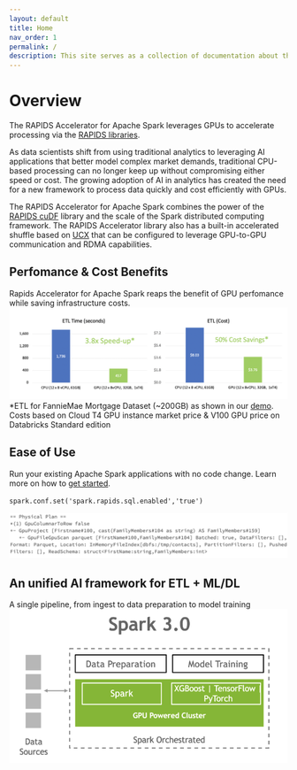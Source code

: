 ```yaml
---
layout: default
title: Home
nav_order: 1
permalink: /
description: This site serves as a collection of documentation about the RAPIDS accelerator for Apache Spark
---
```

# Overview
The RAPIDS Accelerator for Apache Spark leverages GPUs to accelerate processing via the
[RAPIDS libraries](http://rapids.ai).

As data scientists shift from using traditional analytics to leveraging AI applications that better model complex market demands, traditional CPU-based processing can no longer keep up without compromising either speed or cost. The growing adoption of AI in analytics has created the need for a new framework to process data quickly and cost efficiently with GPUs.

The RAPIDS Accelerator for Apache Spark combines the power of the <a href="https://github.com/rapidsai/cudf/">RAPIDS cuDF</a> library and the scale of the Spark distributed computing framework.  The RAPIDS Accelerator library also has a built-in accelerated shuffle based on <a href="https://github.com/openucx/ucx/">UCX</a> that can be configured to leverage GPU-to-GPU communication and RDMA capabilities. 

## Perfomance & Cost Benefits
Rapids Accelerator for Apache Spark reaps the benefit of GPU perfomance while saving infrastructure costs.
![Perf-cost](/docs/img/perf-cost.png)
*ETL for FannieMae Mortgage Dataset (~200GB) as shown in our [demo](https://databricks.com/session_na20/deep-dive-into-gpu-support-in-apache-spark-3-x). Costs based on Cloud T4 GPU instance market price & V100 GPU price on Databricks Standard edition


## Ease of Use
Run your existing Apache Spark applications with no code change. Learn more on how to [get started](/Getting-Started/).

`spark.conf.set('spark.rapids.sql.enabled','true')`

![ease-of-use](/docs/img/ease-of-use.png)

## An unified AI framework for ETL + ML/DL  
A single pipeline, from ingest to data preparation to model training
![spark3cluster](/docs/img/spark3cluster.png)


